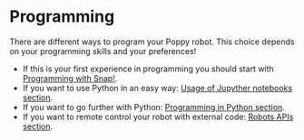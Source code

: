 # Programming

There are different ways to program your Poppy robot.
This choice depends on your programming skills and your preferences!

- If this is your first experience in programming you should start with [Programming with Snap!](snap.md).
- If you want to use Python in an easy way: [Usage of Jupyther notebooks section](notebooks.md).
- If you want to go further with Python: [Programming in Python section](python.md).
- If you want to remote control your robot with external code: [Robots APIs section](rest.md).
